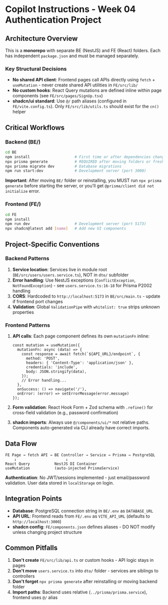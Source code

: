 # Copilot Instructions - Week 04 Authentication Project

## Architecture Overview

This is a **monorepo** with separate BE (NestJS) and FE (React) folders. Each has independent `package.json` and must be managed separately.

### Key Structural Decisions

- **No shared API client**: Frontend pages call APIs directly using `fetch` + `useMutation` - never create shared API utilities in `FE/src/lib/`
- **No custom hooks**: React Query mutations are defined inline within page components (see `FE/src/pages/SignUp.tsx`)
- **shadcn/ui standard**: Use `@/` path aliases (configured in `FE/vite.config.ts`). Only `FE/src/lib/utils.ts` should exist for the `cn()` helper

## Critical Workflows

### Backend (BE/)
```bash
cd BE
npm install                    # First time or after dependencies change
npx prisma generate            # REQUIRED after moving folders or fresh install
npx prisma migrate dev         # Database migrations
npm run start:dev              # Development server (port 3000)
```

**Important**: After moving `BE/` folder or reinstalling, you MUST run `npx prisma generate` before starting the server, or you'll get `@prisma/client did not initialize` error.

### Frontend (FE/)
```bash
cd FE
npm install
npm run dev                    # Development server (port 5173)
npx shadcn@latest add [name]   # Add new UI components
```

## Project-Specific Conventions

### Backend Patterns

1. **Service location**: Services live in module root (`BE/src/users/users.service.ts`), NOT in `dto/` subfolder
2. **Error handling**: Use NestJS exceptions (`ConflictException`, `NotFoundException`) - see `users.service.ts:16-18` for Prisma P2002 handling
3. **CORS**: Hardcoded to `http://localhost:5173` in `BE/src/main.ts` - update if frontend port changes
4. **Validation**: Global `ValidationPipe` with `whitelist: true` strips unknown properties

### Frontend Patterns

1. **API calls**: Each page component defines its own `mutationFn` inline:
   ```tsx
   const mutation = useMutation({
     mutationFn: async (data) => {
       const response = await fetch(`${API_URL}/endpoint`, {
         method: 'POST',
         headers: { 'Content-Type': 'application/json' },
         credentials: 'include',
         body: JSON.stringify(data),
       });
       // Error handling...
     },
     onSuccess: () => navigate('/'),
     onError: (error) => setErrorMessage(error.message)
   });
   ```

2. **Form validation**: React Hook Form + Zod schema with `.refine()` for cross-field validation (e.g., password confirmation)

3. **shadcn imports**: Always use `@/components/ui/*` not relative paths. Components auto-generated via CLI already have correct imports.

## Data Flow

```
FE Page → fetch API → BE Controller → Service → Prisma → PostgreSQL
    ↓                      ↓
React Query           NestJS DI Container
useMutation           (auto-injected PrismaService)
```

**Authentication**: No JWT/sessions implemented - just email/password validation. User data stored in `localStorage` on login.

## Integration Points

- **Database**: PostgreSQL connection string in `BE/.env` as `DATABASE_URL`
- **API URL**: Frontend reads from `FE/.env` as `VITE_API_URL` (defaults to `http://localhost:3000`)
- **shadcn config**: `FE/components.json` defines aliases - DO NOT modify unless changing project structure

## Common Pitfalls

1. **Don't create** `FE/src/lib/api.ts` or custom hooks - API logic stays in pages
2. **Don't move** `users.service.ts` into `dto/` folder - services are siblings to controllers
3. **Don't forget** `npx prisma generate` after reinstalling or moving backend folder
4. **Import paths**: Backend uses relative (`../prisma/prisma.service`), frontend uses `@/` alias

